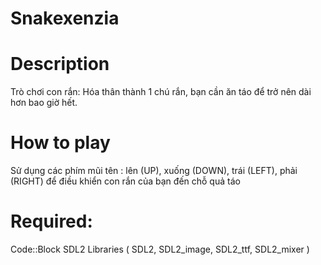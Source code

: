 # Snakexenzia
# Description
Trò chơi con rắn: Hóa thân thành 1 chú rắn, bạn cần ăn táo để trở nên dài hơn bao giờ hết.
# How to play
Sử dụng các phím mũi tên : lên (UP), xuống (DOWN), trái (LEFT), phải (RIGHT) để điều khiển con rắn của bạn đến chỗ quả táo
# Required:
Code::Block
SDL2 Libraries ( SDL2, SDL2_image, SDL2_ttf, SDL2_mixer )
